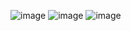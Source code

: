 ![image](https://github.com/user-attachments/assets/c67eb5a7-fa32-4718-b696-a74e2218cfe5)
![image](https://github.com/user-attachments/assets/a4d675de-5a3a-4eaa-b58c-c82d58c602a4) 
![image](https://github.com/user-attachments/assets/be50be91-1fec-4afa-a4aa-9a6d253a7705)

